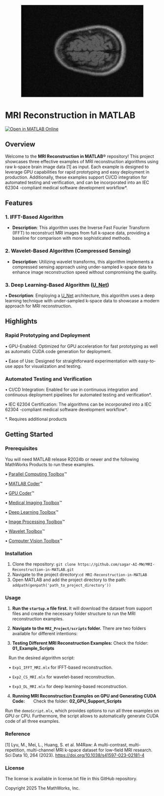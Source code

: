 
<p align="center">
  <img src="animation.gif" alt="MRI Volume" width="400" height="300">
</p>

# MRI Reconstruction in MATLAB
[![Open in MATLAB Online](https://www.mathworks.com/images/responsive/global/open-in-matlab-online.svg)](https://matlab.mathworks.com/open/github/v1?repo=mathworks/MRI-Reconstruction-in-MATLAB&file=https://github.com/mathworks/MRI-Reconstruction-in-MATLAB/blob/main/MRI_Project/Scripts/01_MRI_Example_Scripts/startup.m)

## Overview

Welcome to the **MRI Reconstruction in MATLAB**&reg;  repository! This project showcases three effective examples of MRI reconstruction algorithms using raw k-space brain image data [1] as input. Each example is designed to leverage GPU capabilities for rapid prototyping and easy deployment in production. Additionally, these examples support CI/CD integration for automated testing and verification, and can be incorporated into an IEC 62304 -compliant medical software development workflow*.

## Features

### 1. IFFT-Based Algorithm

- **Description**: This algorithm uses the Inverse Fast Fourier Transform (IFFT) to reconstruct MRI images from full k-space data, providing a baseline for comparison with more sophisticated methods.

### 2. Wavelet-Based Algorithm (Compressed Sensing)

- **Description**: Utilizing wavelet transforms, this algorithm implements a compressed sensing approach using under-sampled k-space data to enhance image reconstruction speed without compromising the quality.

### 3. Deep Learning-Based Algorithm ([U_Net](https://www.mathworks.com/help/releases/R2025a/vision/ref/unet.html))

• **Description**: Employing a [U_Net](https://www.mathworks.com/help/releases/R2025a/vision/ref/unet.html) architecture, this algorithm uses a deep learning technique with under-sampled k-space data to showcase a modern approach for MRI reconstruction.

## Highlights

### Rapid Prototyping and Deployment
•	GPU-Enabled: Optimized for GPU acceleration for fast prototyping as well as automatic CUDA code generation for deployment.

•	Ease of Use: Designed for straightforward experimentation with easy-to-use apps for visualization and testing.

### Automated Testing and Verification
•	CI/CD Integration: Enabled for use in continuous integration and continuous deployment pipelines for automated testing and verification*.

• IEC 62304 Certification: The algorithms can be incorporated into a IEC 62304 -compliant medical software development workflow*.

*. Requires additional products

## Getting Started


### Prerequisites


You will need MATLAB release R2024b  or newer and the following MathWorks Products to run these examples.


• [Parallel Computing Toolbox](https://www.mathworks.com/products/parallel-computing.html)&trade;

• [MATLAB Coder](https://www.mathworks.com/products/matlab-coder.html)&trade;

• [GPU Coder](https://www.mathworks.com/products/gpu-coder.html)&trade;

• [Medical Imaging Toolbox](https://www.mathworks.com/products/medical-imaging.html)&trade;

• [Deep Learning Toolbox](https://www.mathworks.com/products/deep-learning.html)&trade;

• [Image Processing Toolbox](https://www.mathworks.com/products/image-processing.html)&trade;

• [Wavelet Toolbox](https://www.mathworks.com/products/wavelet.html)&trade;

• [Computer Vision Toolbox](https://www.mathworks.com/products/computer-vision.html)&trade;


### Installation
1. Clone the repository:
`git clone https://github.com/sagar-AI-MW/MRI-Reconstruction-in-MATLAB.git`
2. Navigate to the project directory:`cd MRI-Reconstruction-in-MATLAB`
3. Open MATLAB and add the project directory to the path: `addpath(genpath('path_to_project_directory'))`


### Usage

1. **Run the `startup.m` file first.** It will download the dataset from support files and create the necessary folder structure to run the MRI reconstruction examples.

2. **Navigate to the `MRI_Project/scripts` folder.** There are two folders available for different intentions:

3. **Testing Different MRI Reconstruction Examples:**  Check the folder: **01_Example_Scripts**

   Run the desired algorithm script:

   • `Exp1_IFFT_MRI.mlx` for IFFT-based reconstruction.

   • `Exp2_CS_MRI.mlx` for wavelet-based reconstruction.

   • `Exp3_DL_MRI.mlx` for deep learning-based reconstruction.

4. **Running MRI Reconstruction Examples on GPU and Generating CUDA Code:**
   
   Check the folder: **02_GPU_Support_Scripts**

Run the `demoScript.mlx`, which provides options to run all three examples on GPU or CPU. Furthermore, the script allows to automatically generate CUDA code of all three examples.


### Reference

[1] Lyu, M., Mei, L., Huang, S. et al. M4Raw: A multi-contrast, multi-repetition, multi-channel MRI k-space dataset for low-field MRI research. Sci Data 10, 264 (2023). https://doi.org/10.1038/s41597-023-02181-4


### License
The license is available in license.txt file in this GitHub repository.

Copyright 2025 The MathWorks, Inc.
